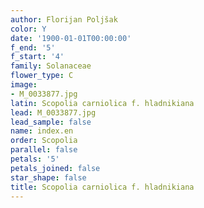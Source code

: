 ```yaml
---
author: Florijan Poljšak
color: Y
date: '1900-01-01T00:00:00'
f_end: '5'
f_start: '4'
family: Solanaceae
flower_type: C
image:
- M_0033877.jpg
latin: Scopolia carniolica f. hladnikiana
lead: M_0033877.jpg
lead_sample: false
name: index.en
order: Scopolia
parallel: false
petals: '5'
petals_joined: false
star_shape: false
title: Scopolia carniolica f. hladnikiana
---
```

